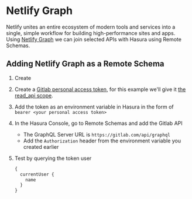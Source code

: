 # Netlify Graph

Netlify unites an entire ecosystem of modern tools and services into a single, simple workflow for building high-performance sites and apps. Using [Netlify Graph](https://github.com/netlify/labs/tree/main/features/graph/documentation) we can join selected APIs with Hasura using Remote Schemas.

## Adding Netlify Graph as a Remote Schema

1. Create

1. Create a [Gitlab personal access token](https://docs.gitlab.com/ee/user/profile/personal_access_tokens.html#create-a-personal-access-token), for this example we'll give it [the read_api scope](https://gitlab.com/gitlab-org/gitlab/-/issues/217102).

1. Add the token as an environment variable in Hasura in the form of `bearer <your personal access token>`

1. In the Hasura Console, go to Remote Schemas and add the Gitlab API

   - The GraphQL Server URL is `https://gitlab.com/api/graphql`
   - Add the `Authorization` header from the environment variable you created earlier

1. Test by querying the token user

   ```graphql
   {
     currentUser {
       name
     }
   }
   ```

